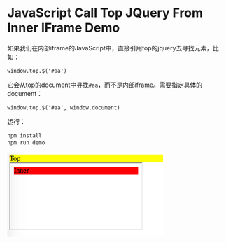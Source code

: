 JavaScript Call Top JQuery From Inner IFrame Demo
=================================================

如果我们在内部iframe的JavaScript中，直接引用top的jquery去寻找元素，比如：

```
window.top.$('#aa')
```

它会从top的document中寻找`#aa`，而不是内部iframe。需要指定具体的document：

```
window.top.$('#aa', window.document)
```

运行：

```
npm install
npm run demo
```

![demo](./images/demo.jpg)

